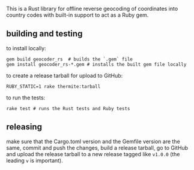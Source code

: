 This is a Rust library for offline reverse geocoding of coordinates into country codes with built-in support to act as a Ruby gem.

## building and testing

to install locally:

    gem build geocoder_rs  # builds the `.gem` file
    gem install geocoder_rs-*.gem # installs the built gem file locally

to create a release tarball for upload to GitHub:

    RUBY_STATIC=1 rake thermite:tarball

to run the tests:

    rake test # runs the Rust tests and Ruby tests

## releasing

make sure that the Cargo.toml version and the Gemfile version are the same, commit and push the changes, build a release tarball, go to GitHub and upload the release tarball to a new release tagged like `v1.0.0` (the leading `v` is important).
